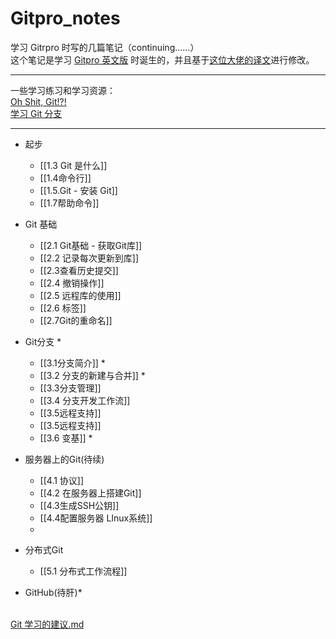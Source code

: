 # Gitpro_notes
学习 Gitrpro 时写的几篇笔记（continuing……）<br>
 这个笔记是学习 [Gitpro 英文版](https://git-scm.com/book/en/v2) 时诞生的，并且基于[这位大佬的译文](https://bingohuang.gitbooks.io/progit2/content/)进行修改。
********
一些学习练习和学习资源：<br>
[Oh Shit, Git!?!](https://ohshitgit.com/)<br>
[学习 Git 分支](https://learngitbranching.js.org/?demo=&locale=zh_CN)
*******
- 起步
	- [[1.3 Git 是什么]]
	- [[1.4命令行]]
	- [[1.5.Git - 安装 Git]]
	- [[1.7帮助命令]]

- Git 基础
	- [[2.1 Git基础 - 获取Git库]]
	- [[2.2 记录每次更新到库]]
	- [[2.3查看历史提交]]
	- [[2.4 撤销操作]]
	- [[2.5 远程库的使用]]
	- [[2.6 标签]]
	- [[2.7Git的重命名]]

- Git分支 *
	- [[3.1分支简介]] *
	- [[3.2 分支的新建与合并]] *
	- [[3.3分支管理]]
	- [[3.4 分支开发工作流]]
	- [[3.5远程支持]]
	- [[3.5远程支持]]
	- [[3.6 变基]] *
- 服务器上的Git(待续)
	- [[4.1 协议]]
	- [[4.2 在服务器上搭建Git]]
	- [[4.3生成SSH公钥]]
	- [[4.4配置服务器 LInux系统]]
	- 
- 分布式Git
	- [[5.1 分布式工作流程]]
	
- GitHub(待肝)*<br>

<br>[Git 学习的建议.md](https://github.com/uonlraSnaey/Gitpro_notes/files/11677286/Git.md)
